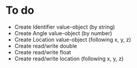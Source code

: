 # To do

- Create Identifier value-object (by string)
- Create Angle value-object (by number)
- Create Location value-object (following x, y, z)
- Create read/write double
- Create read/write float
- Create read/write location (following x, y, z)
